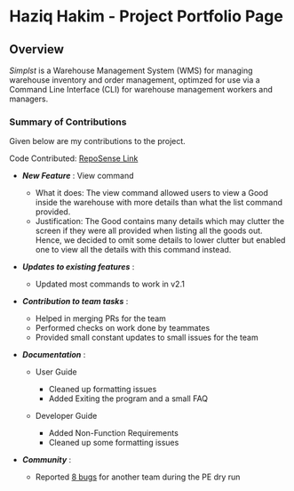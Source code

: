 # Haziq Hakim - Project Portfolio Page

## Overview
*Simplst* is a Warehouse Management System (WMS) for managing warehouse inventory and order management, optimzed for use
via a Command Line Interface (CLI) for warehouse management workers and managers.

### Summary of Contributions

Given below are my contributions to the project.

Code Contributed: [RepoSense Link](https://nus-cs2113-ay2122s2.github.io/tp-dashboard/?search=lderpy&breakdown=true&sort=groupTitle&sortWithin=title&since=2022-02-18&timeframe=commit&mergegroup=&groupSelect=groupByRepos&checkedFileTypes=docs~functional-code~test-code~other)

* ***New Feature*** : View command
  * What it does: The view command allowed users to view a Good inside the warehouse
  with more details than what the list command provided.
  * Justification: The Good contains many details which may clutter the screen if they were all provided when
  listing all the goods out. Hence, we decided to omit some details to lower clutter but enabled one to view
  all the details with this command instead.


* ***Updates to existing features*** :
  * Updated most commands to work in v2.1


* ***Contribution to team tasks*** :
  * Helped in merging PRs for the team
  * Performed checks on work done by teammates
  * Provided small constant updates to small issues for the team


* ***Documentation*** :
  * User Guide
    * Cleaned up formatting issues
    * Added Exiting the program and a small FAQ
  
  * Developer Guide
    * Added Non-Function Requirements
    * Cleaned up some formatting issues


* ***Community*** :
  * Reported [8 bugs](https://github.com/LDerpy/ped/issues) for another team during the PE dry run
